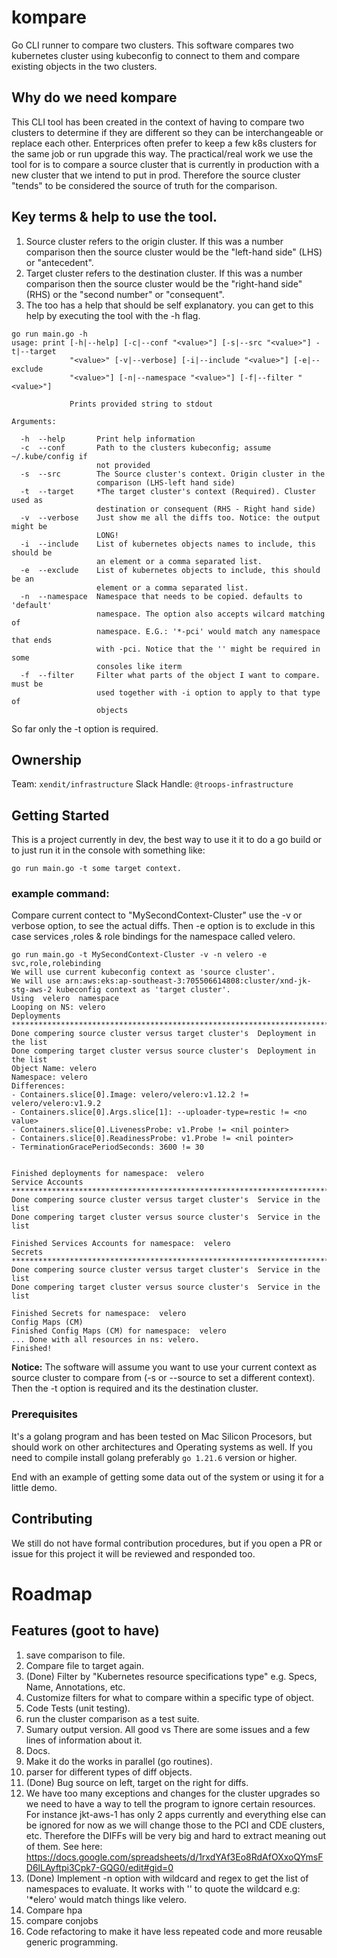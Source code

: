 # kompare

Go CLI runner to compare two clusters. This software compares two kubernetes cluster using kubeconfig to connect to them and compare existing objects in the two clusters.
## Why do we need kompare
This CLI tool has been created in the context of having to compare two clusters to determine if they are different so they can be interchangeable or replace each other. Enterprices often prefer to keep a few k8s clusters for the same job or run upgrade this way. The practical/real work we use the tool for is to compare a source cluster that is currently in production with a new cluster that we intend to put in prod. Therefore the source cluster "tends" to be considered the source of truth for the comparison.

## Key terms & help to use the tool.
1. Source cluster refers to the origin cluster. If this was a number comparison then the source cluster would be the "left-hand side" (LHS) or "antecedent".
2. Target cluster refers to the destination cluster. If this was a number comparison then the source cluster would be the "right-hand side" (RHS) or the "second number" or  "consequent".
3. The too has a help that should be self explanatory. you can get to this help by executing the tool with the -h flag.
```
go run main.go -h
usage: print [-h|--help] [-c|--conf "<value>"] [-s|--src "<value>"] -t|--target
             "<value>" [-v|--verbose] [-i|--include "<value>"] [-e|--exclude
             "<value>"] [-n|--namespace "<value>"] [-f|--filter "<value>"]

             Prints provided string to stdout

Arguments:

  -h  --help       Print help information
  -c  --conf       Path to the clusters kubeconfig; assume ~/.kube/config if
                   not provided
  -s  --src        The Source cluster's context. Origin cluster in the
                   comparison (LHS-left hand side)
  -t  --target     *The target cluster's context (Required). Cluster used as
                   destination or consequent (RHS - Right hand side)
  -v  --verbose    Just show me all the diffs too. Notice: the output might be
                   LONG!
  -i  --include    List of kubernetes objects names to include, this should be
                   an element or a comma separated list.
  -e  --exclude    List of kubernetes objects to include, this should be an
                   element or a comma separated list.
  -n  --namespace  Namespace that needs to be copied. defaults to 'default'
                   namespace. The option also accepts wilcard matching of
                   namespace. E.G.: '*-pci' would match any namespace that ends
                   with -pci. Notice that the '' might be required in some
                   consoles like iterm
  -f  --filter     Filter what parts of the object I want to compare. must be
                   used together with -i option to apply to that type of
                   objects
```
So far only the -t option is required.

## Ownership
Team:   `xendit/infrastructure` 
Slack Handle: `@troops-infrastructure`

## Getting Started

This is a project currently in dev, the best way to use it it to do a go build or to just run it in the console with something like:
```
go run main.go -t some target context.
```
### example command:
Compare current contect to "MySecondContext-Cluster" use the -v or verbose option, to see the actual diffs. Then -e option is to exclude in this case services ,roles & role bindings for the namespace called velero.
```
go run main.go -t MySecondContext-Cluster -v -n velero -e svc,role,rolebinding
We will use current kubeconfig context as 'source cluster'.
We will use arn:aws:eks:ap-southeast-3:705506614808:cluster/xnd-jk-stg-aws-2 kubeconfig context as 'target cluster'.
Using  velero  namespace
Looping on NS: velero
Deployments
******************************************************************************************************
Done compering source cluster versus target cluster's  Deployment in the list
Done compering target cluster versus source cluster's  Deployment in the list
Object Name: velero
Namespace: velero
Differences:
- Containers.slice[0].Image: velero/velero:v1.12.2 != velero/velero:v1.9.2
- Containers.slice[0].Args.slice[1]: --uploader-type=restic != <no value>
- Containers.slice[0].LivenessProbe: v1.Probe != <nil pointer>
- Containers.slice[0].ReadinessProbe: v1.Probe != <nil pointer>
- TerminationGracePeriodSeconds: 3600 != 30


Finished deployments for namespace:  velero
Service Accounts
***************************************************************************************************
Done compering source cluster versus target cluster's  Service in the list
Done compering target cluster versus source cluster's  Service in the list

Finished Services Accounts for namespace:  velero
Secrets
***************************************************************************************************
Done compering source cluster versus target cluster's  Service in the list
Done compering target cluster versus source cluster's  Service in the list

Finished Secrets for namespace:  velero
Config Maps (CM)
Finished Config Maps (CM) for namespace:  velero
... Done with all resources in ns: velero.
Finished!
```
**Notice:** The software will assume you want to use your current context as source cluster to compare from (-s or --source to set a different context). Then the -t option is required and its the destination cluster. 

### Prerequisites

It's a golang program and has been tested on Mac Silicon Procesors, but should work on other architectures and Operating systems as well. If you need to compile install golang preferably `go 1.21.6` version or higher.

End with an example of getting some data out of the system or using it for a little demo.

## Contributing

We still do not have formal contribution procedures, but if you open a PR or issue for this project it will be reviewed and responded too.

# Roadmap

## Features (goot to have)
1. save comparison to file.
2. Compare file to target again.
3. (Done) Filter by "Kubernetes resource specifications type" e.g. Specs, Name, Annotations, etc. 
4. Customize filters for what to compare within a specific type of object.
5. Code Tests (unit testing).
6. run the cluster comparison as a test suite.
7. Sumary output version. All good vs There are some issues and a few lines of information about it.
8. Docs.
9. Make it do the works in parallel (go routines).
10. parser for different types of diff objects.
11. (Done) Bug source on left, target on the right for diffs.
12. We have too many exceptions and changes for the cluster upgrades so we need to have a way to tell the program to ignore certain resources. For instance jkt-aws-1 has only 2 apps currently and everything else can be ignored for now as we will change those to the PCI and CDE clusters, etc. Therefore the DIFFs will be very big and hard to extract meaning out of them. See here: https://docs.google.com/spreadsheets/d/1rxdYAf3Eo8RdAfOXxoQYmsFD6lLAyftpi3Cpk7-GQG0/edit#gid=0
13. (Done) Implement -n option with wildcard and regex to get the list of namespaces to evaluate. It works with '' to quote the wildcard e.g: '*elero' would  match things like velero.
14. Compare hpa
15. compare conjobs
16. Code refactoring to make it have less repeated code and more reusable generic programming.


